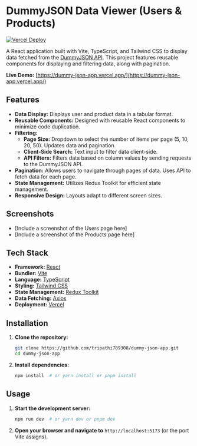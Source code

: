 # DummyJSON Data Viewer (Users & Products)

[![Vercel Deploy](https://vercel.com/button)](https://dummy-json-app.vercel.app/)

A React application built with Vite, TypeScript, and Tailwind CSS to display data fetched from the [DummyJSON API](https://dummyjson.com/). This project features reusable components for displaying and filtering data, along with pagination.

**Live Demo:** [https://dummy-json-app.vercel.app/](https://dummy-json-app.vercel.app/)

## Features

- **Data Display:** Displays user and product data in a tabular format.
- **Reusable Components:** Designed with reusable React components to minimize code duplication.
- **Filtering:**
  - **Page Size:** Dropdown to select the number of items per page (5, 10, 20, 50). Updates data and pagination.
  - **Client-Side Search:** Text input to filter data client-side.
  - **API Filters:** Filters data based on column values by sending requests to the DummyJSON API.
- **Pagination:** Allows users to navigate through pages of data. Uses API to fetch data for each page.
- **State Management:** Utilizes Redux Toolkit for efficient state management.
- **Responsive Design:** Layouts adapt to different screen sizes.

## Screenshots

- [Include a screenshot of the Users page here]
- [Include a screenshot of the Products page here]

## Tech Stack

- **Framework:** [React](https://reactjs.org/)
- **Bundler:** [Vite](https://vitejs.dev/)
- **Language:** [TypeScript](https://www.typescriptlang.org/)
- **Styling:** [Tailwind CSS](https://tailwindcss.com/)
- **State Management:** [Redux Toolkit](https://redux-toolkit.js.org/)
- **Data Fetching:** [Axios](https://axios-http.com/)
- **Deployment:** [Vercel](https://vercel.com/)

## Installation

1.  **Clone the repository:**

    ```bash
    git clone https://github.com/tripathi789308/dummy-json-app.git
    cd dummy-json-app
    ```

2.  **Install dependencies:**

    ```bash
    npm install  # or yarn install or pnpm install
    ```

## Usage

1.  **Start the development server:**

    ```bash
    npm run dev  # or yarn dev or pnpm dev
    ```

2.  **Open your browser and navigate to** `http://localhost:5173` (or the port Vite assigns).
